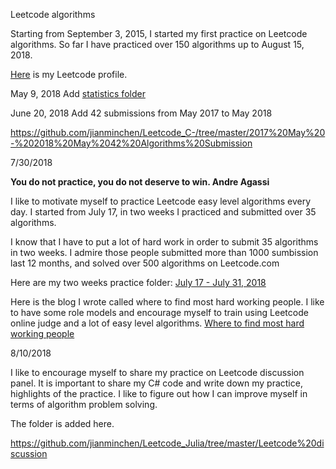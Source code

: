 Leetcode algorithms 

Starting from September 3, 2015, I started my first practice on Leetcode algorithms. So far I have practiced over 150 algorithms up to August 15, 2018. 

[Here](https://leetcode.com/jianminchen39/) is my Leetcode profile.

 
May 9, 2018
Add [statistics folder](https://github.com/jianminchen/Leetcode_C-/tree/master/Practice%20statistics)

June 20, 2018
Add 42 submissions from May 2017 to May 2018

https://github.com/jianminchen/Leetcode_C-/tree/master/2017%20May%20-%202018%20May%2042%20Algorithms%20Submission

7/30/2018

**You do not practice, you do not deserve to win. Andre Agassi**

I like to motivate myself to practice Leetcode easy level algorithms every day. I started from July 17, in two weeks I practiced and submitted over 35 algorithms.

I know that I have to put a lot of hard work in order to submit 35 algorithms in two weeks. I admire those people submitted more than 1000 sumbission last 12 months, and solved over 500 algorithms on Leetcode.com

Here are my two weeks practice folder:
[July 17 - July 31, 2018](https://github.com/jianminchen/Leetcode_Julia/tree/master/By%20Date/2018%20July%2017%20-%20July%2031%20two%20week%20practice)

Here is the blog I wrote called where to find most hard working people. I like to have some role models and encourage myself to train using Leetcode online judge and a lot of easy level algorithms. 
[Where to find most hard working people](http://juliachencoding.blogspot.com/2018/07/where-to-find-most-hard-working-people.html)

8/10/2018

I like to encourage myself to share my practice on Leetcode discussion panel. It is important to share my C# code and write down my practice, highlights of the practice. I like to figure out how I can improve myself in terms of algorithm problem solving. 

The folder is added here. 

https://github.com/jianminchen/Leetcode_Julia/tree/master/Leetcode%20discussion
